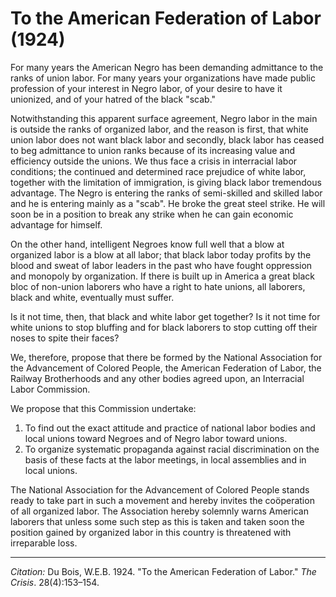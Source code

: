 <!--
title:   To the American Federation of Labor
author:  Du Bois, W.E.B.
journal: The Crisis
year:    1924
volume:  28
issue:   4
pages:   153-154
-->
# To the American Federation of Labor (1924)

For many years the American Negro has been demanding admittance to the ranks of union labor. For many years your organizations have made public profession of your interest in Negro labor, of your desire to have it unionized, and of your hatred of the black "scab."

Notwithstanding this apparent surface agreement, Negro labor in the main is outside the ranks of organized labor, and the reason is first, that white union labor does not want black labor and secondly, black labor has ceased to beg admittance to union ranks because of its increasing value and efficiency outside the unions. We thus face a crisis in interracial labor conditions; the continued and determined race prejudice of white labor, together with the limitation of immigration, is giving black labor tremendous advantage. The Negro is entering the ranks of semi-skilled and skilled labor and he is entering mainly as a "scab". He broke the great steel strike. He will soon be in a position to break any strike when he can gain economic advantage for himself.

On the other hand, intelligent Negroes know full well that a blow at organized labor is a blow at all labor; that black labor today profits by the blood and sweat of labor leaders in the past who have fought oppression and monopoly by organization. If there is built up in America a great black bloc of non-union laborers who have a right to hate unions, all laborers, black and white, eventually must suffer.

Is it not time, then, that black and white labor get together? Is it not time for white unions to stop bluffing and for black laborers to stop cutting off their noses to spite their faces?

We, therefore, propose that there be formed by the National Association for the Advancement of Colored People, the American Federation of Labor, the Railway Brotherhoods and any other bodies agreed upon, an Interracial Labor Commission.

We propose that this Commission undertake:

1. To find out the exact attitude and practice of national labor bodies and local unions toward Negroes and of Negro labor toward unions.
2. To organize systematic propaganda against racial discrimination on the basis of these facts at the labor meetings, in local assemblies and in local unions.

The National Association for the Advancement of Colored People stands ready to take part in such a movement and hereby invites the coöperation of all organized labor. The Association hereby solemnly warns American laborers that unless some such step as this is taken and taken soon the position gained by organized labor in this country is threatened with irreparable loss.

_________________
*Citation:* Du Bois, W.E.B. 1924. "To the American Federation of Labor." *The Crisis*. 28(4):153&ndash;154.
